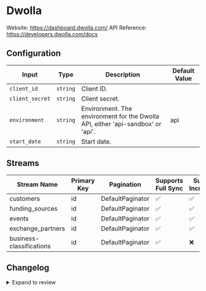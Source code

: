 # Dwolla
Website: https://dashboard.dwolla.com/
API Reference: https://developers.dwolla.com/docs

## Configuration

| Input | Type | Description | Default Value |
|-------|------|-------------|---------------|
| `client_id` | `string` | Client ID.  |  |
| `client_secret` | `string` | Client secret.  |  |
| `environment` | `string` | Environment. The environment for the Dwolla API, either &#39;api-sandbox&#39; or &#39;api&#39;. | api |
| `start_date` | `string` | Start date.  |  |

## Streams
| Stream Name | Primary Key | Pagination | Supports Full Sync | Supports Incremental |
|-------------|-------------|------------|---------------------|----------------------|
| customers | id | DefaultPaginator | ✅ |  ✅  |
| funding_sources | id | DefaultPaginator | ✅ |  ✅  |
| events | id | DefaultPaginator | ✅ |  ✅  |
| exchange_partners | id | DefaultPaginator | ✅ |  ✅  |
| business-classifications | id | DefaultPaginator | ✅ |  ❌  |

## Changelog

<details>
  <summary>Expand to review</summary>

| Version          | Date              | Pull Request | Subject        |
|------------------|-------------------|--------------|----------------|
| 0.0.19 | 2025-09-16 | [65801](https://github.com/airbytehq/airbyte/pull/65801) | Update dependencies |
| 0.0.18 | 2025-08-23 | [65237](https://github.com/airbytehq/airbyte/pull/65237) | Update dependencies |
| 0.0.17 | 2025-08-09 | [64726](https://github.com/airbytehq/airbyte/pull/64726) | Update dependencies |
| 0.0.16 | 2025-08-02 | [64376](https://github.com/airbytehq/airbyte/pull/64376) | Update dependencies |
| 0.0.15 | 2025-07-26 | [64033](https://github.com/airbytehq/airbyte/pull/64033) | Update dependencies |
| 0.0.14 | 2025-07-19 | [63583](https://github.com/airbytehq/airbyte/pull/63583) | Update dependencies |
| 0.0.13 | 2025-07-12 | [62966](https://github.com/airbytehq/airbyte/pull/62966) | Update dependencies |
| 0.0.12 | 2025-07-05 | [62777](https://github.com/airbytehq/airbyte/pull/62777) | Update dependencies |
| 0.0.11 | 2025-06-28 | [62331](https://github.com/airbytehq/airbyte/pull/62331) | Update dependencies |
| 0.0.10 | 2025-06-21 | [61968](https://github.com/airbytehq/airbyte/pull/61968) | Update dependencies |
| 0.0.9 | 2025-06-14 | [61221](https://github.com/airbytehq/airbyte/pull/61221) | Update dependencies |
| 0.0.8 | 2025-05-24 | [60423](https://github.com/airbytehq/airbyte/pull/60423) | Update dependencies |
| 0.0.7 | 2025-05-10 | [60041](https://github.com/airbytehq/airbyte/pull/60041) | Update dependencies |
| 0.0.6 | 2025-05-03 | [59414](https://github.com/airbytehq/airbyte/pull/59414) | Update dependencies |
| 0.0.5 | 2025-04-26 | [58870](https://github.com/airbytehq/airbyte/pull/58870) | Update dependencies |
| 0.0.4 | 2025-04-19 | [58303](https://github.com/airbytehq/airbyte/pull/58303) | Update dependencies |
| 0.0.3 | 2025-04-12 | [57769](https://github.com/airbytehq/airbyte/pull/57769) | Update dependencies |
| 0.0.2 | 2025-04-05 | [57266](https://github.com/airbytehq/airbyte/pull/57266) | Update dependencies |
| 0.0.1 | 2025-04-04 | [57004](https://github.com/airbytehq/airbyte/pull/57004) | Initial release by [@btkcodedev](https://github.com/btkcodedev) via Connector Builder |

</details>
